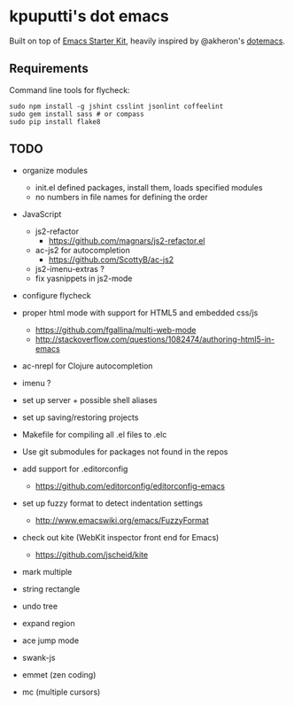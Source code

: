 # kpuputti's dot emacs

Built on top of
[Emacs Starter Kit](https://github.com/technomancy/emacs-starter-kit),
heavily inspired by @akheron's
[dotemacs](https://github.com/akheron/dotemacs).

## Requirements

Command line tools for flycheck:

    sudo npm install -g jshint csslint jsonlint coffeelint
    sudo gem install sass # or compass
    sudo pip install flake8

## TODO

- organize modules
  - init.el defined packages, install them, loads specified modules
  - no numbers in file names for defining the order

- JavaScript
  - js2-refactor
    - https://github.com/magnars/js2-refactor.el
  - ac-js2 for autocompletion
    - https://github.com/ScottyB/ac-js2
  - js2-imenu-extras ?
  - fix yasnippets in js2-mode

- configure flycheck
- proper html mode with support for HTML5 and embedded css/js
  - https://github.com/fgallina/multi-web-mode
  - http://stackoverflow.com/questions/1082474/authoring-html5-in-emacs
- ac-nrepl for Clojure autocompletion
- imenu ?
- set up server + possible shell aliases
- set up saving/restoring projects
- Makefile for compiling all .el files to .elc
- Use git submodules for packages not found in the repos
- add support for .editorconfig
  - https://github.com/editorconfig/editorconfig-emacs
- set up fuzzy format to detect indentation settings
  - http://www.emacswiki.org/emacs/FuzzyFormat

- check out kite (WebKit inspector front end for Emacs)
  - https://github.com/jscheid/kite
- mark multiple
- string rectangle
- undo tree
- expand region
- ace jump mode
- swank-js
- emmet (zen coding)
- mc (multiple cursors)
